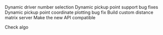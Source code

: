 Dynamic driver number selection
Dynamic pickup point support bug fixes
Dynamic pickup point coordinate plotting bug fix
Build custom distance matrix server
Make the new API compatible

<!-- Optimisation  team  -->

Check algo
